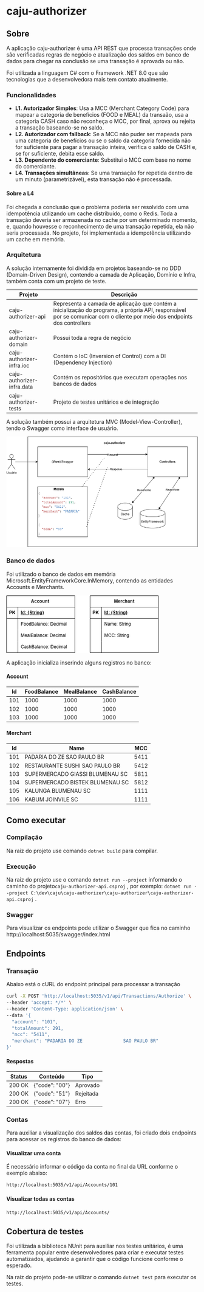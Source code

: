 # caju-authorizer

## Sobre

A aplicação caju-authorizer é uma API REST que processa transações onde são verificadas regras de negócio e atualização dos saldos em banco de dados para chegar na conclusão se uma transação é aprovada ou não.

Foi utilizada a linguagem C# com o Framework .NET 8.0 que são tecnologias que a desenvolvedora mais tem contato atualmente.

### Funcionalidades

- **L1. Autorizador Simples**: Usa a MCC (Merchant Category Code) para mapear a categoria de benefícios  (FOOD e MEAL) da transaão, usa a categoria CASH caso não reconheça o MCC, por final, aprova ou rejeita a transação baseando-se no saldo.
- **L2. Autorizador com fallback**: Se a MCC não puder ser mapeada para uma categoria de benefícios ou se o saldo da categoria fornecida não for suficiente para pagar a transação inteira, verifica o saldo de CASH e, se for suficiente, debita esse saldo.
- **L3. Dependente do comerciante**: Substitui o MCC com base no nome do comerciante.
- **L4. Transações simultâneas**: Se uma transação for repetida dentro de um minuto (parametrizável), esta transação não é processada.

#### Sobre a L4

Foi chegada a conclusão que o problema poderia ser resolvido com uma idempotência utilizando um cache distribuído, como o Redis. Toda a transação deveria ser armazenada no cache por um determinado momento, e, quando houvesse o reconhecimento de uma transação repetida, ela não seria processada. No projeto, foi implementada a idempotência utilizando um cache em memória.

### Arquitetura

A solução internamente foi dividida em projetos baseando-se no DDD (Domain-Driven Design), contendo a camada de Aplicação, Domínio e Infra, também conta com um projeto de teste.

|Projeto | Descrição|
| --- | --- |
|caju-authorizer-api	|Representa a camada de aplicação que contém a inicialização do programa, a própria API, responsável por se comunicar com o cliente por meio dos endpoints dos controllers|
|caju-authorizer-domain	|Possui toda a regra de negócio|
|caju-authorizer-infra.ioc	|Contém o IoC (Inversion of Control) com a DI (Dependency Injection)|
|caju-authorizer-infra.data	|Contém os repositórios que executam operações nos bancos de dados|
|caju-authorizer-tests	|Projeto de testes unitários e de integração|

A solução também possui a arquitetura MVC (Model-View-Controller), tendo o Swagger como interface de usuário.

![caju-arquitetura.png](docs/caju-arquitetura.png)

### Banco de dados

Foi utilizado o banco de dados em memória Microsoft.EntityFrameworkCore.InMemory, contendo as entidades Accounts e Merchants.

![caju-database.png](docs/caju-database.png)

A aplicação inicializa inserindo alguns registros no banco:

#### Account

| Id | FoodBalance | MealBalance | CashBalance |
| --- | --- | --- | --- |
| 101 | 1000 | 1000 | 1000 |
| 102 | 1000 | 1000 | 1000 |
| 103 | 1000 | 1000 | 1000 |

#### Merchant

| Id | Name | MCC |
| --- | --- | --- |
| 101 | PADARIA DO ZE SAO PAULO BR | 5411 |
| 102 | RESTAURANTE SUSHI SAO PAULO BR | 5412 |
| 103 | SUPERMERCADO GIASSI BLUMENAU SC | 5811 |
| 104 | SUPERMERCADO BISTEK BLUMENAU SC | 5812 |
| 105 | KALUNGA BLUMENAU SC | 1111 |
| 106 | KABUM JOINVILE SC | 1111 |

## Como executar

### Compilação

Na raiz do projeto use comando `dotnet build` para compilar.

### Execução

Na raiz do projeto use  o comando `dotnet run --project` informando o caminho do projeto`caju-authorizer-api.csproj` , por exemplo: `dotnet run --project C:\dev\caju\caju-authorizer\caju-authorizer\caju-authorizer-api.csproj`    .

### Swagger

Para visualizar os endpoints pode utilizar o Swagger que fica no caminho http://localhost:5035/swagger/index.html

## Endpoints

### Transação

Abaixo está o cURL do endpoint principal para processar a transação

```bash
curl -X POST 'http://localhost:5035/v1/api/Transactions/Authorize' \
--header 'accept: */*' \
--header 'Content-Type: application/json' \
--data '{
  "account": "101",
  "totalAmount": 291,
  "mcc": "5411",
  "merchant": "PADARIA DO ZE               SAO PAULO BR"
}'
```

#### Respostas

| Status | Conteúdo | Tipo |
| --- | --- | --- |
| 200 OK | {"code": "00"} | Aprovado |
| 200 OK | {"code": "51"} | Rejeitada |
| 200 OK | {"code": "07"} | Erro |

### Contas

Para auxiliar a visualização dos saldos das contas, foi criado dois endpoints para acessar os registros do banco de dados:

#### Visualizar uma conta

É necessário informar o código da conta no final da URL conforme o exemplo abaixo:

```bash
http://localhost:5035/v1/api/Accounts/101
```

#### Visualizar todas as contas

```bash
http://localhost:5035/v1/api/Accounts/
```

## Cobertura de testes

Foi utilizada a biblioteca NUnit para auxiliar nos testes unitários, é uma ferramenta popular entre desenvolvedores para criar e executar testes automatizados, ajudando a garantir que o código funcione conforme o esperado.

Na raiz do projeto pode-se utilizar o comando `dotnet test` para executar os testes.
